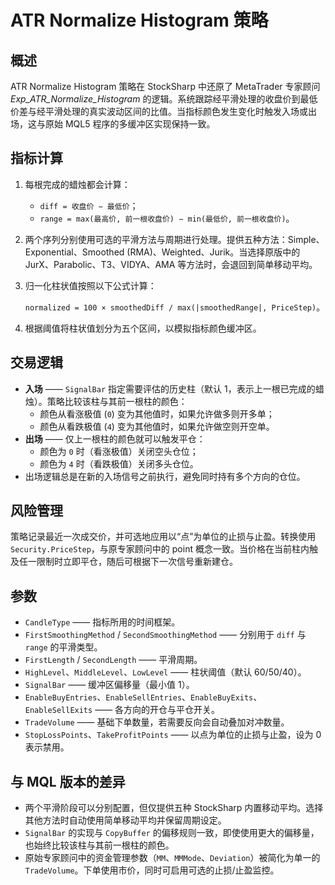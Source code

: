 # ATR Normalize Histogram 策略

## 概述
ATR Normalize Histogram 策略在 StockSharp 中还原了 MetaTrader 专家顾问 *Exp_ATR_Normalize_Histogram* 的逻辑。系统跟踪经平滑处理的收盘价到最低价差与经平滑处理的真实波动区间的比值。当指标颜色发生变化时触发入场或出场，这与原始 MQL5 程序的多缓冲区实现保持一致。

## 指标计算
1. 每根完成的蜡烛都会计算：
   - `diff = 收盘价 − 最低价`；
   - `range = max(最高价, 前一根收盘价) − min(最低价, 前一根收盘价)`。
2. 两个序列分别使用可选的平滑方法与周期进行处理。提供五种方法：Simple、Exponential、Smoothed (RMA)、Weighted、Jurik。当选择原版中的 JurX、Parabolic、T3、VIDYA、AMA 等方法时，会退回到简单移动平均。
3. 归一化柱状值按照以下公式计算：

   `normalized = 100 × smoothedDiff / max(|smoothedRange|, PriceStep)`。
4. 根据阈值将柱状值划分为五个区间，以模拟指标颜色缓冲区。

## 交易逻辑
- **入场** —— `SignalBar` 指定需要评估的历史柱（默认 1，表示上一根已完成的蜡烛）。策略比较该柱与其前一根柱的颜色：
  - 颜色从看涨极值 (`0`) 变为其他值时，如果允许做多则开多单；
  - 颜色从看跌极值 (`4`) 变为其他值时，如果允许做空则开空单。
- **出场** —— 仅上一根柱的颜色就可以触发平仓：
  - 颜色为 `0` 时（看涨极值）关闭空头仓位；
  - 颜色为 `4` 时（看跌极值）关闭多头仓位。
- 出场逻辑总是在新的入场信号之前执行，避免同时持有多个方向的仓位。

## 风险管理
策略记录最近一次成交价，并可选地应用以“点”为单位的止损与止盈。转换使用 `Security.PriceStep`，与原专家顾问中的 point 概念一致。当价格在当前柱内触及任一限制时立即平仓，随后可根据下一次信号重新建仓。

## 参数
- `CandleType` —— 指标所用的时间框架。
- `FirstSmoothingMethod` / `SecondSmoothingMethod` —— 分别用于 `diff` 与 `range` 的平滑类型。
- `FirstLength` / `SecondLength` —— 平滑周期。
- `HighLevel`、`MiddleLevel`、`LowLevel` —— 柱状阈值（默认 60/50/40）。
- `SignalBar` —— 缓冲区偏移量（最小值 1）。
- `EnableBuyEntries`、`EnableSellEntries`、`EnableBuyExits`、`EnableSellExits` —— 各方向的开仓与平仓开关。
- `TradeVolume` —— 基础下单数量，若需要反向会自动叠加对冲数量。
- `StopLossPoints`、`TakeProfitPoints` —— 以点为单位的止损与止盈，设为 0 表示禁用。

## 与 MQL 版本的差异
- 两个平滑阶段可以分别配置，但仅提供五种 StockSharp 内置移动平均。选择其他方法时自动使用简单移动平均并保留周期设定。
- `SignalBar` 的实现与 `CopyBuffer` 的偏移规则一致，即使使用更大的偏移量，也始终比较该柱与其前一根柱的颜色。
- 原始专家顾问中的资金管理参数（`MM`、`MMMode`、`Deviation`）被简化为单一的 `TradeVolume`。下单使用市价，同时可启用可选的止损/止盈监控。
